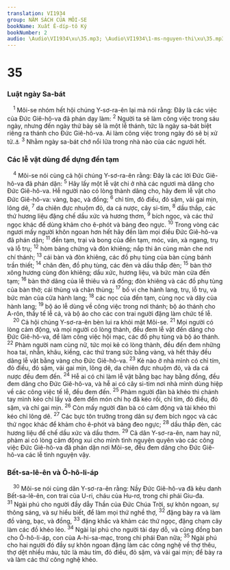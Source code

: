 ```yaml
---
translation: VI1934
group: NĂM SÁCH CỦA MÔI-SE
bookName: Xuất Ê-díp-tô Ký 
bookNumber: 2
audio: \Audio\VI1934\xu\35.mp3; \Audio\VI1934\1-ms-nguyen-thi\xu\35.mp3
---
```


<div class="title"><h1>35</h1><h3>Luật ngày Sa-bát</h3></div>
<span class="verse xu_35_1"> <sup>1</sup> Môi-se nhóm hết hội chúng Y-sơ-ra-ên lại mà nói rằng: Đây là các việc của Đức Giê-hô-va đã phán dạy làm: </span>
<span class="verse xu_35_2"><sup>2</sup> Người ta sẽ làm công việc trong sáu ngày, nhưng đến ngày thứ bảy sẽ là một lễ thánh, tức là ngày sa-bát biệt riêng ra thánh cho Đức Giê-hô-va. Ai làm công việc trong ngày đó sẽ bị xử tử.<a data-toggle="tooltip" data-placement="bottom" title="Xu 20:8-11; 23:12; 31:15; 34:21; Le 23:3; Phu 5:12-14">⚓</a></span>
<span class="verse xu_35_3"><sup>3</sup> Nhằm ngày sa-bát chớ nổi lửa trong nhà nào của các ngươi hết. <br/></span>
<div class="title"><h3>Các lễ vật dùng để dựng đền tạm</h3></div>
<span class="verse xu_35_4"> <sup>4</sup> Môi-se nói cùng cả hội chúng Y-sơ-ra-ên rằng: Đây là các lời Đức Giê-hô-va đã phán dặn: </span>
<span class="verse xu_35_5"><sup>5</sup> Hãy lấy một lễ vật chi ở nhà các ngươi mà dâng cho Đức Giê-hô-va. Hễ người nào có lòng thành dâng cho, hãy đem lễ vật cho Đức Giê-hô-va: vàng, bạc, và đồng; </span>
<span class="verse xu_35_6"><sup>6</sup> chỉ tím, đỏ điều, đỏ sặm, vải gai mịn, lông dê, </span>
<span class="verse xu_35_7"><sup>7</sup> da chiên đực nhuộm đỏ, da cá nược, cây si-tim, </span>
<span class="verse xu_35_8"><sup>8</sup> dầu thắp, các thứ hương liệu đặng chế dầu xức và hương thơm, </span>
<span class="verse xu_35_9"><sup>9</sup> bích ngọc, và các thứ ngọc khác để dùng khảm cho ê-phót và bảng đeo ngực. </span>
<span class="verse xu_35_10"><sup>10</sup> Trong vòng các ngươi mấy người khôn ngoan hơn hết hãy đến làm mọi điều Đức Giê-hô-va đã phán dặn; </span>
<span class="verse xu_35_11"><sup>11</sup> đền tạm, trại và bong của đền tạm, móc, ván, xà ngang, trụ và lỗ trụ; </span>
<span class="verse xu_35_12"><sup>12</sup> hòm bảng chứng và đòn khiêng; nắp thi ân cùng màn che nơi chí thánh; </span>
<span class="verse xu_35_13"><sup>13</sup> cái bàn và đòn khiêng, các đồ phụ tùng của bàn cùng bánh trần thiết; </span>
<span class="verse xu_35_14"><sup>14</sup> chân đèn, đồ phụ tùng, các đèn và dầu thắp đèn; </span>
<span class="verse xu_35_15"><sup>15</sup> bàn thờ xông hương cùng đòn khiêng; dầu xức, hương liệu, và bức màn cửa đền tạm; </span>
<span class="verse xu_35_16"><sup>16</sup> bàn thờ dâng của lễ thiêu và rá đồng; đòn khiêng và các đồ phụ tùng của bàn thờ; cái thùng và chân thùng; </span>
<span class="verse xu_35_17"><sup>17</sup> bố vi che hành lang, trụ, lỗ trụ, và bức màn của cửa hành lang; </span>
<span class="verse xu_35_18"><sup>18</sup> các nọc của đền tạm, cùng nọc và dây của hành lang; </span>
<span class="verse xu_35_19"><sup>19</sup> bộ áo lễ dùng về công việc trong nơi thánh; bộ áo thánh cho A-rôn, thầy tế lễ cả, và bộ áo cho các con trai người đặng làm chức tế lễ. <br/></span>
<span class="verse xu_35_20"> <sup>20</sup> Cả hội chúng Y-sơ-ra-ên bèn lui ra khỏi mặt Môi-se. </span>
<span class="verse xu_35_21"><sup>21</sup> Mọi người có lòng cảm động, và mọi người có lòng thành, đều đem lễ vật đến dâng cho Đức Giê-hô-va, để làm công việc hội mạc, các đồ phụ tùng và bộ áo thánh. </span>
<span class="verse xu_35_22"><sup>22</sup> Phàm người nam cùng nữ, tức mọi kẻ có lòng thành, đều đến đem những hoa tai, nhẫn, khâu, kiềng, các thứ trang sức bằng vàng, và hết thảy đều dâng lễ vật bằng vàng cho Đức Giê-hô-va. </span>
<span class="verse xu_35_23"><sup>23</sup> Kẻ nào ở nhà mình có chỉ tím, đỏ điều, đỏ sậm, vải gai mịn, lông dê, da chiên đực nhuộm đỏ, và da cá nược đều đem đến. </span>
<span class="verse xu_35_24"><sup>24</sup> Hễ ai có chi làm lễ vật bằng bạc hay bằng đồng, đều đem dâng cho Đức Giê-hô-va, và hễ ai có cây si-tim nơi nhà mình dùng hiệp về các công việc tế lễ, đều đem đến. </span>
<span class="verse xu_35_25"><sup>25</sup> Phàm người đàn bà khéo thì chánh tay mình kéo chỉ lấy và đem đến món chi họ đã kéo rồi, chỉ tím, đỏ điều, đỏ sặm, và chỉ gai mịn. </span>
<span class="verse xu_35_26"><sup>26</sup> Còn mấy người đàn bà có cảm động và tài khéo thì kéo chỉ lông dê. </span>
<span class="verse xu_35_27"><sup>27</sup> Các bực tôn trưởng trong dân sự đem bích ngọc và các thứ ngọc khác để khảm cho ê-phót và bảng đeo ngực; </span>
<span class="verse xu_35_28"><sup>28</sup> dầu thắp đèn, các hương liệu để chế dầu xức và dầu thơm. </span>
<span class="verse xu_35_29"><sup>29</sup> Cả dân Y-sơ-ra-ên, nam hay nữ, phàm ai có lòng cảm động xui cho mình tình nguyện quyên vào các công việc Đức Giê-hô-va đã phán dặn nơi Môi-se, đều đem dâng cho Đức Giê-hô-va các lễ tình nguyện vậy. <br/></span>
<div class="title"><h3>Bết-sa-lê-ên và Ô-hô-li-áp</h3></div>
<span class="verse xu_35_30"> <sup>30</sup> Môi-se nói cùng dân Y-sơ-ra-ên rằng: Nầy Đức Giê-hô-va đã kêu danh Bết-sa-lê-ên, con trai của U-ri, cháu của Hu-rơ, trong chi phái Giu-đa. </span>
<span class="verse xu_35_31"><sup>31</sup> Ngài phú cho người đầy dẫy Thần của Đức Chúa Trời, sự khôn ngoan, sự thông sáng, và sự hiểu biết, để làm mọi thứ nghề thợ, </span>
<span class="verse xu_35_32"><sup>32</sup> đặng bày ra và làm đồ vàng, bạc, và đồng, </span>
<span class="verse xu_35_33"><sup>33</sup> đặng khắc và khảm các thứ ngọc, đặng chạm cây làm các đồ khéo léo. </span>
<span class="verse xu_35_34"><sup>34</sup> Ngài lại phú cho người tài dạy dỗ, và cũng đồng ban cho Ô-hô-li-áp, con của A-hi-sa-mạc, trong chi phái Đan nữa; </span>
<span class="verse xu_35_35"><sup>35</sup> Ngài phú cho hai người đó đầy sự khôn ngoan đặng làm các công nghệ về thợ thêu, thợ dệt nhiều màu, tức là màu tím, đỏ điều, đỏ sặm, và vải gai mịn; để bày ra và làm các thứ công nghệ khéo. <br/></span>
